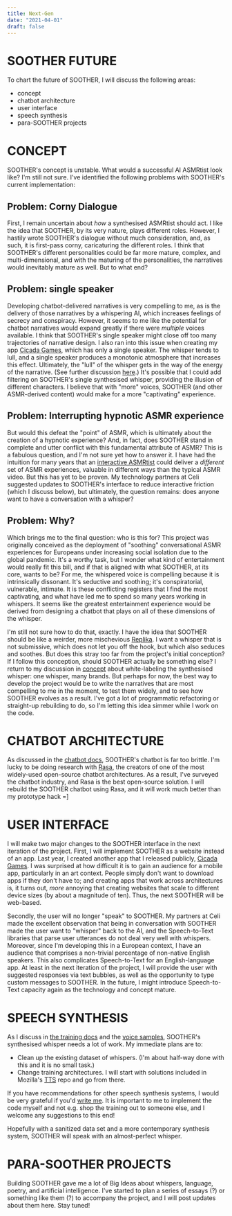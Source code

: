 ```yaml
---
title: Next-Gen
date: "2021-04-01"
draft: false
---
```


# SOOTHER FUTURE

To chart the future of SOOTHER, I will discuss the following areas: 
- concept
- chatbot architecture
- user interface
- speech synthesis
- para-SOOTHER projects

# CONCEPT

SOOTHER's concept is unstable. What would a successful AI ASMRtist look like? I'm still not sure. I've identified the following problems with SOOTHER's current implementation: 

## Problem: Corny Dialogue
 First, I remain uncertain about *how* a synthesised ASMRtist should act. I like the idea that SOOTHER, by its very nature, plays different roles. However, I hastily wrote SOOTHER's dialogue without much consideration, and, as such, it is first-pass corny, caricaturing the different roles. I think that SOOTHER's different personalities could be far more mature, complex, and multi-dimensional, and with the maturing of the personalities, the narratives would inevitably mature as well. But to what end? 

## Problem: single speaker
Developing chatbot-delivered narratives is very compelling to me, as is the delivery of those narratives by a whispering AI, which increases feelings of secrecy and conspiracy. However, it seems to me like the potential for chatbot narratives would expand greatly if there were *multiple* voices available. I think that SOOTHER's single speaker might close off too many trajectories of narrative design. I also ran into this issue when creating my app [Cicada Games](https://cst.yt/training/projects/cicada-games), which has only a single speaker. The whisper tends to lull, and a single speaker produces a monotonic atmosphere that increases this effect. Ultimately, the "lull" of the whisper gets in the way of the energy of the narrative. (See further discussion [here](https://cst.yt/training/blog/tower-of-babel#2021-in-review).) It's possible that I could add filtering on SOOTHER's single synthesised whisper, providing the illusion of different characters. I believe that with "more" voices, SOOTHER (and other ASMR-derived content) would make for a more "captivating" experience.

## Problem: Interrupting hypnotic ASMR experience
But would this defeat the "point" of ASMR, which is ultimately about the creation of a hypnotic experience? And, in fact, does SOOTHER stand in complete and utter conflict with this fundamental attribute of ASMR? This is a fabulous question, and I'm not sure yet how to answer it. I have had the intuition for many years that an [interactive ASMRtist](/concept) could deliver a *different* set of ASMR experiences, valuable in different ways than the typical ASMR video. But this has yet to be proven. My technology partners at Celi suggested updates to SOOTHER's interface to reduce interactive friction (which I discuss below), but ultimately, the question remains: does anyone want to have a conversation with a whisper? 

## Problem: Why? 
Which brings me to the final question: who is this for? This project was originally conceived as the deployment of "soothing" conversational ASMR experiences for Europeans under increasing social isolation due to the global pandemic. It's a worthy task, but I wonder what kind of entertainment would really fit this bill, and if that is aligned with what SOOTHER, at its core, wants to be? For me, the whispered voice is compelling because it is intrinsically dissonant. It's seductive and soothing; it's conspiratorial, vulnerable, intimate. It is these conflicting registers that I find the most captivating, and what have led me to spend so many years working in whispers. It seems like the greatest entertainment experience would be derived from designing a chatbot that plays on all of these dimensions of the whisper. 

I'm still not sure how to do that, exactly. I have the idea that SOOTHER should be like a weirder, more mischevious [Replika](https://replika.ai/). I want a whisper that is not submissive, which does not let you off the hook, but which also seduces and soothes. But does this stray too far from the project's initial conception? If I follow this conception, should SOOTHER actually be something else? I return to my discussion in [concept](/concept) about white-labeling the synthesised whisper: one whisper, many brands. But perhaps for now, the best way to develop the project would be to write the narratives that are most compelling to me in the moment, to test them widely, and to see how SOOTHER evolves as a result. I've got a lot of programmatic refactoring or straight-up rebuilding to do, so I'm letting this idea simmer while I work on the code. 


# CHATBOT ARCHITECTURE
As discussed in the [chatbot docs](/docs/004-soother-chatbot), SOOTHER's chatbot is far too brittle. I'm lucky to be doing research with [Rasa](https://rasa.com/), the creators of one of the most widely-used open-source chatbot architectures. As a result, I've surveyed the chatbot industry, and Rasa is the best open-source solution. I will rebuild the SOOTHER chatbot using Rasa, and it will work much better than my prototype hack =]

# USER INTERFACE
I will make two major changes to the SOOTHER interface in the next iteration of the project. First, I will implement SOOTHER as a website instead of an app. Last year, I created another app that I released publicly, [Cicada Games](https://cst.yt/training/projects/cicada-games). I was surprised at how difficult it is to gain an audience for a mobile app, particularly in an art context. People simply don't want to download apps if they don't have to; and creating apps that work across architectures is, it turns out, *more* annoying that creating websites that scale to different device sizes (by about a magnitude of ten). Thus, the next SOOTHER will be web-based. 

Secondly, the user will no longer "speak" to SOOTHER. My partners at Celi made the excellent observation that being in conversation with SOOTHER made the user want to "whisper" back to the AI, and the Speech-to-Text libraries that parse user utterances do not deal very well with whispers. Moreover, since I'm developing this in a European context, I have an audience that comprises a non-trivial percentage of non-native English speakers. This also complicates Speech-to-Text for an English-language app. At least in the next iteration of the project, I will provide the user with suggested responses via text bubbles, as well as the opportunity to type custom messages to SOOTHER. In the future, I might introduce Speech-to-Text capacity again as the technology and concept mature. 

# SPEECH SYNTHESIS
As I discuss in [the training docs](/docs/002-training-soother) and the [voice samples](/voice/002-soother-training-samples), SOOTHER's synthesised whisper needs a lot of work. My immediate plans are to: 
- Clean up the existing dataset of whispers. (I'm about half-way done with this and it is no small task.)
- Change training architectures. I will start with solutions included in Mozilla's [TTS](https://github.com/mozilla/TTS) repo and go from there.

If you have recommendations for other speech synthesis systems, I would be very grateful if you'd [write me](https://cst.yt). It is important to me to implement the code myself and not e.g. shop the training out to someone else, and I welcome any suggestions to this end!

Hopefully with a sanitized data set and a more contemporary synthesis system, SOOTHER will speak with an almost-perfect whisper. 

# PARA-SOOTHER PROJECTS
Building SOOTHER gave me a lot of Big Ideas about whispers, language, poetry, and artificial intelligence. I've started to plan a series of essays (?) or something like them (?) to accompany the project, and I will post updates about them here. Stay tuned! 

